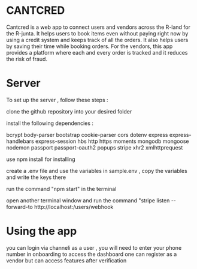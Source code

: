 # CANTCRED

Cantcred is a web app to connect users and vendors across the R-land for the R-junta. It helps users to book items even without paying right now by using a credit system and keeps track of all the orders. It also helps users by saving their time while booking orders. For the vendors, this app provides a platform where each and every order is tracked and it reduces the risk of fraud.

# Server

To set up the server , follow these steps : 

clone the github repository into your desired folder

install the following dependencies : 

bcrypt
body-parser
bootstrap
cookie-parser
cors
dotenv
express
express-handlebars
express-session
hbs
http
https
moments
mongodb
mongoose
nodemon
passport
passport-oauth2
popups
stripe
xhr2
xmlhttprequest

use npm install <dependency name> for installing

create a .env file and use the variables in sample.env , copy the variables and write the keys there
  
run the command  "npm start" in the terminal
  
open another terminal window and run the command "stripe listen --forward-to http://localhost:<port>/users/webhook

# Using the app
  
  you can login via channeli as a user , you will need to enter your phone number in onboarding to access the dashboard
  one can register as a vendor but can access features after verification 

